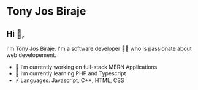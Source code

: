 # Tony Jos Biraje 

## Hi 👋, 
I'm Tony Jos Biraje, I'm a software developer 👨‍💻 who is passionate about web developement.

- 🔭 I’m currently working on full-stack MERN Applications
- 🌱 I’m currently learning PHP and Typescript
-  ⚡ Languages: Javascript, C++, HTML, CSS
